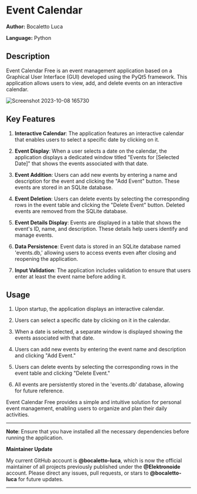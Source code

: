 # Event Calendar

**Author:** Bocaletto Luca

**Language:** Python

## Description

Event Calendar Free is an event management application based on a Graphical User Interface (GUI) developed using the PyQt5 framework. This application allows users to view, add, and delete events on an interactive calendar.

![Screenshot 2023-10-08 165730](https://github.com/elektronoide/Event-Calendar-Free/assets/134635227/9c4ea3e2-d32e-4267-aee8-54b053827775)

## Key Features

1. **Interactive Calendar**: The application features an interactive calendar that enables users to select a specific date by clicking on it.

2. **Event Display**: When a user selects a date on the calendar, the application displays a dedicated window titled "Events for [Selected Date]" that shows the events associated with that date.

3. **Event Addition**: Users can add new events by entering a name and description for the event and clicking the "Add Event" button. These events are stored in an SQLite database.

4. **Event Deletion**: Users can delete events by selecting the corresponding rows in the event table and clicking the "Delete Event" button. Deleted events are removed from the SQLite database.

5. **Event Details Display**: Events are displayed in a table that shows the event's ID, name, and description. These details help users identify and manage events.

6. **Data Persistence**: Event data is stored in an SQLite database named 'events.db,' allowing users to access events even after closing and reopening the application.

7. **Input Validation**: The application includes validation to ensure that users enter at least the event name before adding it.

## Usage

1. Upon startup, the application displays an interactive calendar.

2. Users can select a specific date by clicking on it in the calendar.

3. When a date is selected, a separate window is displayed showing the events associated with that date.

4. Users can add new events by entering the event name and description and clicking "Add Event."

5. Users can delete events by selecting the corresponding rows in the event table and clicking "Delete Event."

6. All events are persistently stored in the 'events.db' database, allowing for future reference.

Event Calendar Free provides a simple and intuitive solution for personal event management, enabling users to organize and plan their daily activities.

---

**Note**: Ensure that you have installed all the necessary dependencies before running the application.

**Maintainer Update**

My current GitHub account is **@bocaletto-luca**, which is now the official maintainer of all projects previously published under the **@Elektronoide** account. Please direct any issues, pull requests, or stars to **@bocaletto-luca** for future updates.

---
